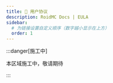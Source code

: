 ```yaml
---
title: 📝 用户协议
description: RoidMC Docs | EULA
sidebar:
  # 为链接设置自定义顺序（数字越小显示在上方）
  order: 1
---
```


:::danger[施工中]

本区域施工中，敬请期待

:::

